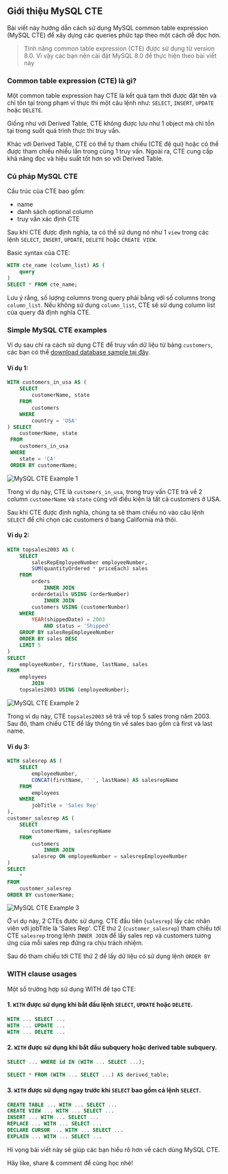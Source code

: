 ## Giới thiệu MySQL CTE

Bài viết này hướng dẫn cách sử dụng MySQL common table expression (MySQL CTE) để xây dựng các queries phức tạp theo một cách dễ đọc hơn.

> Tính năng common table expression (CTE) được sử dụng từ version 8.0. Vì vậy các bạn nên cài đặt MySQL 8.0 để thực hiện theo bài viết này

### Common table expression (CTE) là gì?

Một common table expression hay CTE là kết quả tạm thời được đặt tên và chỉ tồn tại trong phạm vi thực thi một câu lệnh như: `SELECT`, `INSERT`, `UPDATE` hoặc `DELETE`.

Giống như với Derived Table, CTE không được lưu như 1 object mà chỉ tồn tại trong suốt quá trình thực thi truy vấn.

Khác với Derived Table, CTE có thể tự tham chiếu (CTE đệ qui) hoặc có thể được tham chiếu nhiều lần trong cùng 1 truy vấn. Ngoài ra, CTE cung cấp khả năng đọc và hiệu suất tốt hơn so với Derived Table.

### Cú pháp MySQL CTE
Cấu trúc của CTE bao gồm:
- name
- danh sách optional column
- truy vấn xác định CTE

Sau khi CTE được định nghĩa, ta có thể sử dụng nó như 1 `view` trong các lệnh `SELECT`, `INSERT`, `UPDATE`, `DELETE` hoặc `CREATE VIEW`.

Basic syntax của CTE:

```sql
WITH cte_name (column_list) AS (
    query
) 
SELECT * FROM cte_name;
```

Lưu ý rằng, số lượng columns trong query phải bằng với số columns trong `column_list`. Nếu không sử dụng `column_list`, CTE sẽ sử dụng column list của query đã định nghĩa CTE.

### Simple MySQL CTE examples

Ví dụ sau chỉ ra cách sử dụng CTE để truy vấn dữ liệu từ bảng `customers`, các bạn có thể [download database sample tại đây](https://toilamit.com/2019/05/23/download-mysql-sample-database/).

#### Ví dụ 1:

```sql
WITH customers_in_usa AS (
    SELECT 
        customerName, state
    FROM
        customers
    WHERE
        country = 'USA'
) SELECT 
    customerName, state
 FROM
    customers_in_usa
 WHERE
    state = 'CA'
 ORDER BY customerName;
```

![MySQL CTE Example 1](https://toilamit.com/wp-content/uploads/2019/05/MySQL-CTE-Example-1.png)

Trong ví dụ này, CTE là `customers_in_usa`, trong truy vấn CTE trả về 2 column `customerName` và `state` cùng với điều kiện là tất cả customers ở USA.

Sau khi CTE được định nghĩa, chúng ta sẽ tham chiếu nó vào câu lệnh `SELECT` để chỉ chọn các customers ở bang California mà thôi.


#### Ví dụ 2:

```sql
WITH topsales2003 AS (
    SELECT 
        salesRepEmployeeNumber employeeNumber,
        SUM(quantityOrdered * priceEach) sales
    FROM
        orders
            INNER JOIN
        orderdetails USING (orderNumber)
            INNER JOIN
        customers USING (customerNumber)
    WHERE
        YEAR(shippedDate) = 2003
            AND status = 'Shipped'
    GROUP BY salesRepEmployeeNumber
    ORDER BY sales DESC
    LIMIT 5
)
SELECT 
    employeeNumber, firstName, lastName, sales
FROM
    employees
        JOIN
    topsales2003 USING (employeeNumber);
```

![MySQL CTE Example 2](https://toilamit.com/wp-content/uploads/2019/05/MySQL-CTE-Example-2.png)

Trong ví dụ này, CTE `topsales2003` sẽ trả về top 5 sales trong năm 2003. Sau đó, tham chiếu CTE để lấy thông tin về sales bao gồm cả first và last name.

#### Ví dụ 3:

```sql
WITH salesrep AS (
    SELECT 
        employeeNumber,
        CONCAT(firstName, ' ', lastName) AS salesrepName
    FROM
        employees
    WHERE
        jobTitle = 'Sales Rep'
),
customer_salesrep AS (
    SELECT 
        customerName, salesrepName
    FROM
        customers
            INNER JOIN
        salesrep ON employeeNumber = salesrepEmployeeNumber
)
SELECT 
    *
FROM
    customer_salesrep
ORDER BY customerName;
```

![MySQL CTE Example 3](https://toilamit.com/wp-content/uploads/2019/05/MySQL-CTE-Example-3.png)

Ở ví dụ này, 2 CTEs đước sử dụng. CTE đầu tiên (`salesrep`) lấy các nhân viên với jobTitle là 'Sales Rep'. CTE thứ 2 (`customer_salesrep`) tham chiếu tới CTE `salesrep` trong lệnh `INNER JOIN` để lấy sales rep và customers tương ứng của mỗi sales rep đứng ra chịu trách nhiệm.

Sau đó tham chiếu tới CTE thứ 2 để lấy dữ liệu có sử dụng lệnh `ORDER BY`

### WITH clause usages

Một số trường hợp sử dụng WITH để tạo CTE:

#### 1. `WITH` được sử dụng khi bắt đầu lệnh `SELECT`, `UPDATE` hoặc `DELETE`.

```sql
WITH ... SELECT ...
WITH ... UPDATE ...
WITH ... DELETE ...
```
#### 2. `WITH` được sử dụng khi bắt đầu subquery hoặc derived table subquery.

```sql
SELECT ... WHERE id IN (WITH ... SELECT ...);
 
SELECT * FROM (WITH ... SELECT ...) AS derived_table;
```

#### 3. `WITH` được sử dụng ngay trước khi `SELECT` bao gồm cả lệnh `SELECT`.

```sql
CREATE TABLE ... WITH ... SELECT ...
CREATE VIEW ... WITH ... SELECT ...
INSERT ... WITH ... SELECT ...
REPLACE ... WITH ... SELECT ...
DECLARE CURSOR ... WITH ... SELECT ...
EXPLAIN ... WITH ... SELECT ...
```

Hi vọng bài viết này sẽ giúp các bạn hiểu rõ hơn về cách dùng MySQL CTE.

Hãy like, share & comment để cùng học nhé!
